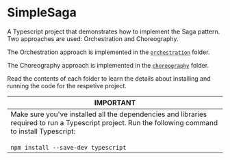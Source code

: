 # SimpleSaga

A Typescript project that demonstrates how to implement the Saga pattern. Two approaches are used: Orchestration and Choreography.

The Orchestration approach is implemented in the [`orchestration`](./orchestration) folder. 

The Choreography approach is implemented in the [`choreography`](./choreography) folder.

Read the contents of each folder to learn the details about installing and running the code for the respetive project.

|IMPORTANT|
|---------|
|Make sure you've installed all the dependencies and libraries required to run a Typescript project. Run the following command to install Typescript:<br><br>`npm install --save-dev typescript`|

